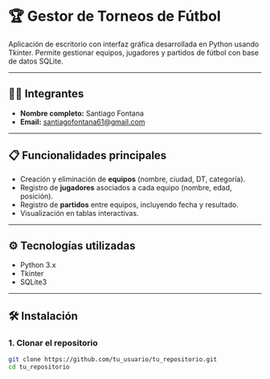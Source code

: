 # 🏆 Gestor de Torneos de Fútbol

Aplicación de escritorio con interfaz gráfica desarrollada en Python usando Tkinter. Permite gestionar equipos, jugadores y partidos de fútbol con base de datos SQLite.

---

## 👨‍💻 Integrantes

- **Nombre completo:** Santiago Fontana  
- **Email:** santiagofontana61@gmail.com

---

## 📋 Funcionalidades principales

- Creación y eliminación de **equipos** (nombre, ciudad, DT, categoría).
- Registro de **jugadores** asociados a cada equipo (nombre, edad, posición).
- Registro de **partidos** entre equipos, incluyendo fecha y resultado.
- Visualización en tablas interactivas.

---

## ⚙️ Tecnologías utilizadas

- Python 3.x
- Tkinter
- SQLite3

---

## 🛠️ Instalación

### 1. Clonar el repositorio
```bash
git clone https://github.com/tu_usuario/tu_repositorio.git
cd tu_repositorio

